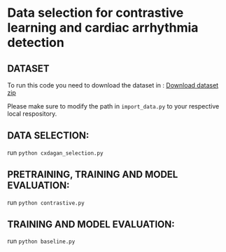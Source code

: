 # Data selection for contrastive learning and cardiac arrhythmia detection


## DATASET

To run this code you need to download the dataset in : [Download dataset zip](https://drive.google.com/drive/folders/17OCTOtXYm5mW1qreXO9wWy_sx4AZ8khQ?usp=sharing)

Please make sure to modify the path in `import_data.py` to your respective local respository. 

## DATA SELECTION:

run `python cxdagan_selection.py`

## PRETRAINING, TRAINING AND MODEL EVALUATION:

run `python contrastive.py`

## TRAINING AND MODEL EVALUATION:

run `python baseline.py`

